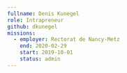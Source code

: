 ```yaml
---
fullname: Denis Kunegel
role: Intrapreneur
github: dkunegel
missions:
  - employer: Rectorat de Nancy-Metz
    end: 2020-02-29
    start: 2019-10-01
    status: admin
---
```


